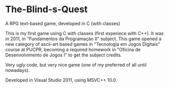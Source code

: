 # The-Blind-s-Quest
A RPG text-based game, developed in C (with classes)

This is my first game using C with classes (first experiece with C++). It was in 2011, in "Fundamentos da Programação II" subject.
This game opened a new category of ascii-art based games in "Tecnologia em Jogos Digitais" course at PUCPR, becoming a required homework in "Oficina de Desenvolvimento de Jogos I" to get the subject credits.

Very ugly code, but very nice game (one of my preferred of all until nowadays).

Developed in Visual Studio 2011, using MSVC++ 10.0.
